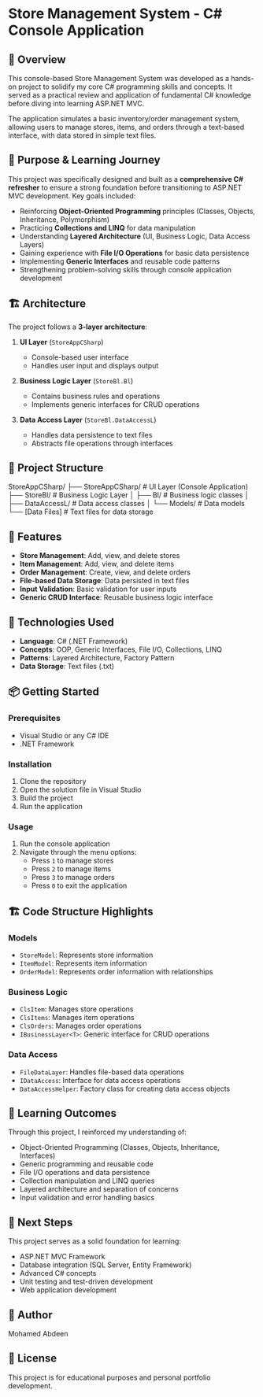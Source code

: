 # Store Management System - C# Console Application

## 📝 Overview

This console-based Store Management System was developed as a hands-on project to solidify my core C# programming skills and concepts. It served as a practical review and application of fundamental C# knowledge before diving into learning ASP.NET MVC.

The application simulates a basic inventory/order management system, allowing users to manage stores, items, and orders through a text-based interface, with data stored in simple text files.

## 🎯 Purpose & Learning Journey

This project was specifically designed and built as a **comprehensive C# refresher** to ensure a strong foundation before transitioning to ASP.NET MVC development. Key goals included:

- Reinforcing **Object-Oriented Programming** principles (Classes, Objects, Inheritance, Polymorphism)
- Practicing **Collections and LINQ** for data manipulation
- Understanding **Layered Architecture** (UI, Business Logic, Data Access Layers)
- Gaining experience with **File I/O Operations** for basic data persistence
- Implementing **Generic Interfaces** and reusable code patterns
- Strengthening problem-solving skills through console application development


## 🏗️ Architecture

The project follows a **3-layer architecture**:

1. **UI Layer** (`StoreAppCSharp`)
   - Console-based user interface
   - Handles user input and displays output

2. **Business Logic Layer** (`StoreBl.Bl`)
   - Contains business rules and operations
   - Implements generic interfaces for CRUD operations

3. **Data Access Layer** (`StoreBl.DataAccessL`)
   - Handles data persistence to text files
   - Abstracts file operations through interfaces

## 📁 Project Structure

StoreAppCSharp/
├── StoreAppCSharp/ # UI Layer (Console Application)
├── StoreBl/ # Business Logic Layer
│ ├── Bl/ # Business logic classes
│ ├── DataAccessL/ # Data access classes
│ └── Models/ # Data models
└── [Data Files] # Text files for data storage


## 🚀 Features

- **Store Management**: Add, view, and delete stores
- **Item Management**: Add, view, and delete items
- **Order Management**: Create, view, and delete orders
- **File-based Data Storage**: Data persisted in text files
- **Input Validation**: Basic validation for user inputs
- **Generic CRUD Interface**: Reusable business logic interface

## 🔧 Technologies Used

- **Language**: C# (.NET Framework)
- **Concepts**: OOP, Generic Interfaces, File I/O, Collections, LINQ
- **Patterns**: Layered Architecture, Factory Pattern
- **Data Storage**: Text files (.txt)

## 📦 Getting Started

### Prerequisites
- Visual Studio or any C# IDE
- .NET Framework

### Installation
1. Clone the repository
2. Open the solution file in Visual Studio
3. Build the project
4. Run the application

### Usage
1. Run the console application
2. Navigate through the menu options:
   - Press `1` to manage stores
   - Press `2` to manage items
   - Press `3` to manage orders
   - Press `0` to exit the application

## 🏗️ Code Structure Highlights

### Models
- `StoreModel`: Represents store information
- `ItemModel`: Represents item information
- `OrderModel`: Represents order information with relationships

### Business Logic
- `ClsItem`: Manages store operations
- `ClsItems`: Manages item operations
- `ClsOrders`: Manages order operations
- `IBusinessLayer<T>`: Generic interface for CRUD operations

### Data Access
- `FileDataLayer`: Handles file-based data operations
- `IDataAccess`: Interface for data access operations
- `DataAccessHelper`: Factory class for creating data access objects

## 🎯 Learning Outcomes

Through this project, I reinforced my understanding of:
- Object-Oriented Programming (Classes, Objects, Inheritance, Interfaces)
- Generic programming and reusable code
- File I/O operations and data persistence
- Collection manipulation and LINQ queries
- Layered architecture and separation of concerns
- Input validation and error handling basics

## 🚀 Next Steps

This project serves as a solid foundation for learning:
- ASP.NET MVC Framework
- Database integration (SQL Server, Entity Framework)
- Advanced C# concepts
- Unit testing and test-driven development
- Web application development

## 📝 Author

Mohamed Abdeen

## 📄 License

This project is for educational purposes and personal portfolio development.
